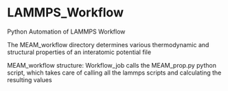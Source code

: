 # LAMMPS_Workflow
Python Automation of LAMMPS Workflow

The MEAM_workflow directory determines various thermodynamic and structural properties of an interatomic potential file

MEAM_workflow structure:
Workflow_job calls the MEAM_prop.py python script, which takes care of calling all the lammps scripts and calculating 
the resulting values
